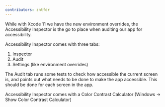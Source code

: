 ```yaml
---
contributors: zntfdr
---
```


While with Xcode 11 we have the new environment overrides, the Accessibility Inspector is the go to place when auditing our app for accessibility.

Accessibility Inspector comes with three tabs:

1. Inspector
2. Audit
3. Settings (like environment overrides)

The Audit tab runs some tests to check how accessible the current screen is, and points out what needs to be done to make the app accessible. This should be done for each screen in the app.

Accessibility Inspector comes with a Color Contrast Calculator (Windows -> Show Color Contrast Calculator)
